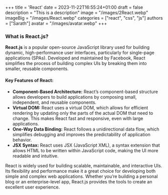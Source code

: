 +++
title = 'React'
date = 2023-11-22T16:55:24+01:00
draft = false
description = "This is a description"
image = "/images/2React.webp"
imageBig = "/images/React.webp"
categories = ["react", "css", "js"]
authors = ["Sarath"]
avatar = "/images/avatar.webp"
+++

### **What is React.js?**

**React.js** is a popular open-source JavaScript library used for building dynamic, high-performance user interfaces, particularly for single-page applications (SPAs). Developed and maintained by Facebook, React simplifies the process of building complex UIs by breaking them into smaller, reusable components.

#### Key Features of React:
- **Component-Based Architecture:** React’s component-based structure allows developers to build applications by composing small, independent, and reusable components.
- **Virtual DOM:** React uses a virtual DOM, which allows for efficient rendering by updating only the parts of the actual DOM that need to change. This makes React fast and responsive, even with large applications.
- **One-Way Data Binding:** React follows a unidirectional data flow, which simplifies debugging and improves the predictability of application behavior.
- **JSX Syntax:** React uses JSX (JavaScript XML), a syntax extension that allows HTML to be written within JavaScript code, making the UI more readable and intuitive.

React is widely used for building scalable, maintainable, and interactive UIs. Its flexibility and performance make it a great choice for developing both simple and complex web applications. Whether you’re building a personal blog or an enterprise-level app, React.js provides the tools to create an excellent user experience.
